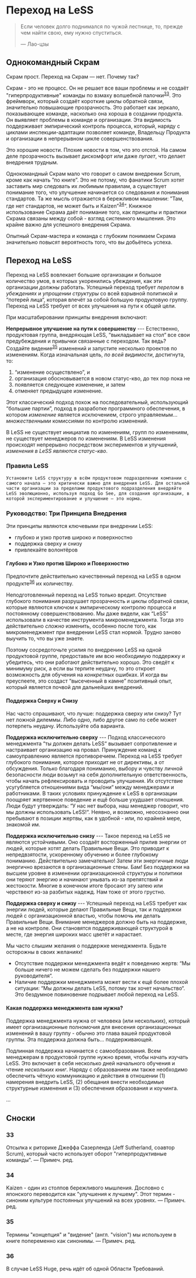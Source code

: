 # Переход на LeSS

> Если человек долго поднимался по чужой лестнице, то, прежде чем найти свою, ему нужно спуститься.
>
> — Лао-цзы

## Однокомандный Скрам

Скрам прост. Переход на Скрам — нет. Почему так?

Скрам - это не процесс. Он не решает все ваши проблемы и не создаёт "гиперпродуктивные" команды по взмаху волшебной палочки<sup>[33](#33)</sup>. Это фреймворк, который создаёт короткие циклы обратной связи, значительно повышающие прозрачность. Это работает как зеркало, показывающее команде, насколько она хороша в создании продукта. Он выявляет проблемы в команде и организации. Эта видимость поддерживает эмпирический контроль процесса, который, наряду с циклами инспекции-адаптации позволяет команде, Владельцу Продукта и организации в непрерывном цикле совершенствования.

Это хорошие новости. Плохие новости в том, что это отстой. На самом деле прозрачность вызывает дискомфорт или даже _пугает_, что делает внедрения трудным.

Однокомандный Скрам мало что говорит о самом внедрении Scrum, кроме как
начать ”по книге”. Это не потому, что фанатики Scrum хотят заставить
мир следовать их любимым правилам, а существует понимание того, что улучшение
начинается со следования и понимания стандартов. Та же мысль отражается в бережливом мышлении: ”Там, где нет стандартов, не может быть и Kaizen”<sup>[34](#34)</sup>”. Книжное использование Скрама даёт понимание того, как принципы и практики Скрама связаны между собой - взгляд системного мышления. Это крайне важно для успешного внедрения Скрама.

Опытный Скрам-мастера и команда с глубоким понимаем Скрама значительно повысят вероятность того, что вы добьётесь успеха.

## Переход на LeSS

Переход на LeSS вовлекает большие организации и большое количество умов, в которых укоренились убеждения, как эти организации _должны_ работать. Успешный переход требует _перелом_ в _убеждениях_ и _упрощении структуры_ со всей взрывной политикой и “потерей лица“, которая влечёт за собой большую продуктовую группу. Переход на LeSS требует от всех улучшения на пути к общей цели.

При масштабировании принципы внедрения включают:

**Непрерывное улучшение на пути к совершенству** --- Естественно, продуктовая группа, внедряющая LeSS, “выкладывает на стол“ все свои предубеждения и привычки связанные с переходом. Так ведь? Создайте видение<sup>[35](#35)</sup> изменений и запустите несколько проектов по изменениям. Когда изначальная цель, _по всей видимости_, достигнута, то:

1. “изменение осуществлено”, и
2. организация обосновывается в новом статус-кво, до тех пор пока не
3. появляется следующее изменение, и затем
4. отменяет предыдущее изменение.

Этот классический подход похож на последовательный, использующий “большие партии”, подход в разработке программного обеспечения, в котором _изменение_ является исключением, строго управляемым… _множественными_ комиссиями по контролю изменений.

В LeSS не существует инициатив по изменениям, групп по изменениям, не существует менеджеров по изменениям. В LeSS изменения происходят непрерывно посредством экспериментов и улучшений, _изменения в LeSS являются статус-кво_.

### Правила LeSS

````Установите LeSS структуру в всём продуктовом подразделении компании с самого начала – это критически важно для внедрения LeSS. Для остальной части организации за пределами продуктового подразделения внедряйте LeSS эволюционно, используя подход Go See, для создания организации, в которой экспериментирование и улучшение – это норма.````

### Руководство: Три Принципа Внедрения

Эти принципы являются ключевыми при внедрении LeSS:

- глубоко и узко против широко и поверхностно
- поддержка сверху и снизу
- привлекайте волонтёров

#### Глубоко и Узко против Широко и Поверхностно

Предпочтите действительно качественный переход на LeSS в одном продукте<sup>[36](#36)</sup> их количеству.

Неподготовленный переход на LeSS только вредит. Отсутствие глубокого понимания разрушает прозрачность и циклы обратной связи, которые являются ключом к эмпирическому контролю процесса и постоянному совершенствованию. Мы даже видели, как “LeSS” использовали в качестве инструмента микроменеджмента. Тогда это действительно _сложно_ изменить, особенно после того, как микроменеджмент при внедрении LeSS стал нормой. Трудно заново выучить то, что вы уже знаете.

Поэтому сосредоточьте усилия по внедрению LeSS на одной продуктовой группе, предоставьте им всю необходимую поддержку и убедитесь, что они работают действительно хорошо. Это сведёт к минимуму риск, а если вы терпите неудачу, то это откроет возможность для обучения на _конкретных_ ошибках. И когда вы преуспеете, это создаст “высеченный в камне” позитивный опыт, который является почвой для дальнейших внедрений.

#### Поддержка Сверху и Снизу

Нас часто спрашивают, что лучше: поддержка сверху или снизу? Тут нет ложной дилеммы. Либо одно, либо другое само по себе может потерпеть неудачу. Используйте оба варианта.

**Поддержка исключительно сверху** --- Подход классического менеджмента “ты должен делать LeSS“ вызывает сопротивление и настраивает организацию на провал. Принуждение команд к самоуправлению является противоречием. Переход на LeSS требует глубокого понимания, которое приходит не от директивы, а от обсуждения. Только благодаря пониманию, выбору и чувству личной безопасности люди возьмут на себя дополнительную ответственность, чтобы начать рефлексировать и проводить улучшения. Их отсутствие усугубляется отношениями вида “мы/они“ между менеджерами и работниками. В таких условиях принуждение к LeSS в организации поощряет жертвенное поведение и ещё больше ухудшает отношения. Люди будут утверждать: “У нас нет выбора, наш менеджер говорит, что мы должны использовать LeSS!“. Неявно, и возможно, неосознанно они пребывают в позиции жертвы, как в удобной - или, по крайней мере, знакомой им.

**Поддержка исключительно снизу** --- Такое переход на LeSS не являются устойчивыми. Оно создаёт восторженный прилив энергии от людей, которые хотят делать Правильные Вещи. Это приводит к непредвзятости, ускоренному обучению и более глубокому пониманию. Действительно замечательно! Затем эти энергичные люди энергично врезаются в организационные стены. Бам! Без поддержки на высшем уровне в изменении организационной структуры и политики они теряют энергию и начинают унывать из-за препятствий и жестокости. Многие в конечном итоге бросают эту затею или черствеют из-за разбитых надежд. Нам тоже от этого грустно.

**Поддержка сверху и снизу** --- Успешный переход на LeSS требует как энергии людей, которые делают Правильные Вещи, так и поддержки людей с организационной властью, чтобы помочь им делать Правильные Вещи. Внимание менеджеров должно быть на поддержке, а не на контроле. Они становятся поддерживающей структурой в месте, где энергия широких масс цветёт и нарастает.

Мы часто слышим желания о поддержке менеджмента. Будьте осторожны в своих желаниях!

- Отсутствие поддержки менеджмента ведёт к поведению жертв: “Мы больше ничего не можем сделать без поддержки нашего руководителя“.
- Наличие поддержки менеджмента может вести к ещё более плохой ситуации: “Мы должны делать LeSS, потому так хочет начальство“. Это бездумное повиновение подрывает любой переход на LeSS.

#### Какая поддержка менеджмента вам нужна?

Поддержка менеджмента нужна от человека (или нескольких), который имеет организационные полномочия для внесения организационных изменений в вашу группу - обычно это глава вашей продуктовой группы. Эта поддержка должна быть... поддерживающей.

Подлинная поддержка начинается с самообразования. Всем менеджерам в продуктовой группе нужно время, чтобы начать изучать LeSS. Это включает в себя несколько дней начального обучения и чтение _нескольких книг_. Наряду с образованием им также необходимо обеспечить чёткую коммуникацию и действия в отношении (1) намерения внедрить LeSS, (2) обещания внести необходимые структурные изменения и (3) обеспечения образования и коучинга.

...

## Сноски

### 33

Отсылка к риторике Джеффа Сазерленда (Jeff Sutherland, соавтор Scrum), который часто использует оборот "гиперпродуктивные команды". — Примеч. ред.

### 34

Kaizen - один из столпов бережливого мышления. Дословно с японского переводится как "улучшения к лучшему". Этот термин - синоним культуре постоянных улучшений на всех уровнях. — Примеч. ред.

### 35

Термины "концепция" и "видение" (англ. "vision") мы используем в книге попеременно как синонимы. — Примеч. ред.

### 36

В случае LeSS Huge, речь идёт об одной Области Требований.
